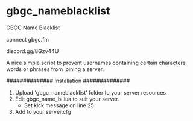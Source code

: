 # gbgc_nameblacklist
GBGC Name Blacklist

connect gbgc.fm

discord.gg/8Gzv44U

A nice simple script to prevent usernames containing certain characters, words or phrases from joining a server.


############## Installation ##############

1) Upload 'gbgc_nameblacklist' folder to your server resources
2) Edit gbgc_name_bl.lua to suit your server.
   - Set kick message on line 25
3) Add to your server.cfg
